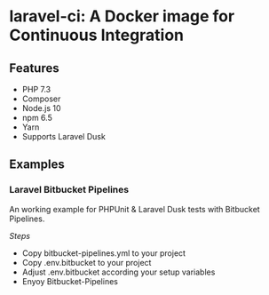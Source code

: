 # laravel-ci: A Docker image for Continuous Integration

## Features
+ PHP 7.3
+ Composer
+ Node.js 10
+ npm 6.5
+ Yarn
+ Supports Laravel Dusk

## Examples
### Laravel Bitbucket Pipelines

An working example for PHPUnit & Laravel Dusk tests with Bitbucket Pipelines.

*Steps*
- Copy bitbucket-pipelines.yml to your project 
- Copy .env.bitbucket to your project
- Adjust .env.bitbucket according your setup variables
- Enyoy Bitbucket-Pipelines